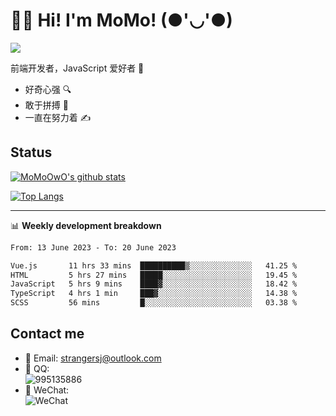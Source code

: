 # 👨‍🎓 Hi! I'm MoMo! (●'◡'●)

[![](https://img.shields.io/badge/-@MoMoOwO-%23181717?style=flat-square&logo=github)](https://github.com/MoMoOwO)

前端开发者，JavaScript 爱好者 💖
- 好奇心强 🔍
- 敢于拼搏 💪
- 一直在努力着 ✍

## Status

[![MoMoOwO's github stats](https://github-readme-stats.vercel.app/api?username=MoMoOwO&show_icons=true&theme=tokyonight)](https://github.com/MoMoOwO)

[![Top Langs](https://github-readme-stats.vercel.app/api/top-langs/?username=MoMoOwO&layout=compact&theme=tokyonight)](https://github.com/MoMoOwO)

---

📊 **Weekly development breakdown**

<!--START_SECTION:waka-->

```txt
From: 13 June 2023 - To: 20 June 2023

Vue.js       11 hrs 33 mins  ██████████▒░░░░░░░░░░░░░░   41.25 %
HTML         5 hrs 27 mins   █████░░░░░░░░░░░░░░░░░░░░   19.45 %
JavaScript   5 hrs 9 mins    ████▓░░░░░░░░░░░░░░░░░░░░   18.42 %
TypeScript   4 hrs 1 min     ███▓░░░░░░░░░░░░░░░░░░░░░   14.38 %
SCSS         56 mins         █░░░░░░░░░░░░░░░░░░░░░░░░   03.38 %
```

<!--END_SECTION:waka-->

## Contact me

- 📧 Email: strangersj@outlook.com
- 🐧 QQ:  
  ![995135886](https://i.loli.net/2020/11/27/Yx6eDSQi34Va5IA.jpg)
- 💭 WeChat:  
  ![WeChat](https://i.loli.net/2020/11/27/wWX6uVoIQqig5KP.jpg)
  
